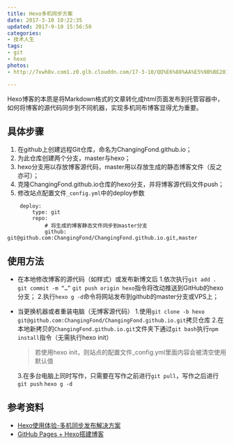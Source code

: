 ```yaml
---
title: Hexo多机同步方案
date: 2017-3-10 10:22:35
updated: 2017-9-10 15:56:50
categories:
- 技术人生
tags:
- git
- hexo
photos:
- http://7xwh8v.com1.z0.glb.clouddn.com/17-3-10/QQ%E6%88%AA%E5%9B%BE20170910155849.jpg

---
```


Hexo博客的本质是将Markdown格式的文章转化成html页面发布到托管容器中，如何将博客的源代码同步到不同机器，实现多机同布博客显得尤为重要。

<!-- more -->

## 具体步骤

1. 在github上创建远程Git仓库，命名为ChangingFond.github.io；
2. 为此仓库创建两个分支，master与hexo；
3. hexo分支用以存放博客源代码，master用以存放生成的静态博客文件（反之亦可）；
4. 克隆ChangingFond.github.io仓库的hexo分支，并将博客源代码文件push；
5. 修改站点配置文件`_config.yml`中的deploy参数
```
    deploy:
        type: git
        repo:
            # 将生成的博客静态文件同步到master分支
            github: git@github.com:ChangingFond/ChangingFond.github.io.git,master  
```

## 使用方法

- 在本地修改博客的源代码（如样式）或发布新博文后
    1.依次执行`git add .` `git commit -m “…”` `git push origin hexo`指令将改动推送到GitHub的hexo分支；
    2.执行`hexo g -d`命令将网站发布到github的master分支或VPS上；

- 当更换机器或者重装电脑（无博客源代码）
    1.使用`git clone -b hexo git@github.com:ChangingFond/ChangingFond.github.io.git`拷贝仓库
    2.在本地新拷贝的`ChangingFond.github.io.git`文件夹下通过`git bash`执行`npm install`指令（无需执行hexo init）
    > 若使用hexo init，则站点的配置文件_config.yml里面内容会被清空使用默认值

    3.在多台电脑上同时写作，只需要在写作之前进行`git pull`，写作之后进行`git push` `hexo g -d`

## 参考资料
- [Hexo使用体验-多机同步发布解决方案](http://eimsteim.github.io/2016/07/03/Hexo%E4%BD%BF%E7%94%A8%E4%BD%93%E9%AA%8C-%E5%A4%9A%E6%9C%BA%E5%90%8C%E6%AD%A5%E5%8F%91%E5%B8%83%E8%A7%A3%E5%86%B3%E6%96%B9%E6%A1%88/)
- [GitHub Pages + Hexo搭建博客](http://crazymilk.github.io/2015/12/28/GitHub-Pages-Hexo%E6%90%AD%E5%BB%BA%E5%8D%9A%E5%AE%A2/)
